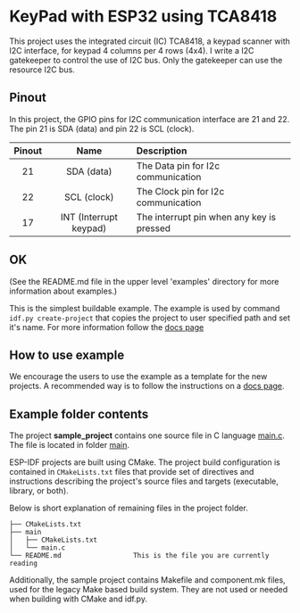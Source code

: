 # KeyPad with ESP32 using TCA8418

This project uses the integrated circuit (IC) TCA8418, a keypad scanner with I2C interface, for keypad 4 columns per 4 rows (4x4).
I write a I2C gatekeeper to control the use of I2C bus. Only the gatekeeper can use the resource I2C bus.

## Pinout

In this project, the GPIO pins for I2C communication interface are 21 and 22. The pin 21 is SDA (data) and pin 22 is SCL (clock).


|Pinout|Name|Description||
|:----:|:---:|:---|:---|
|21|SDA (data)|The Data pin for I2c communication||
|22|SCL (clock)|The Clock pin for I2c communication||
|17|INT (Interrupt keypad)|The interrupt pin when any key is pressed||


## OK






(See the README.md file in the upper level 'examples' directory for more information about examples.)

This is the simplest buildable example. The example is used by command `idf.py create-project`
that copies the project to user specified path and set it's name. For more information follow the [docs page](https://docs.espressif.com/projects/esp-idf/en/latest/api-guides/build-system.html#start-a-new-project)



## How to use example
We encourage the users to use the example as a template for the new projects.
A recommended way is to follow the instructions on a [docs page](https://docs.espressif.com/projects/esp-idf/en/latest/api-guides/build-system.html#start-a-new-project).

## Example folder contents

The project **sample_project** contains one source file in C language [main.c](main/main.c). The file is located in folder [main](main).

ESP-IDF projects are built using CMake. The project build configuration is contained in `CMakeLists.txt`
files that provide set of directives and instructions describing the project's source files and targets
(executable, library, or both). 

Below is short explanation of remaining files in the project folder.

```
├── CMakeLists.txt
├── main
│   ├── CMakeLists.txt
│   └── main.c
└── README.md                  This is the file you are currently reading
```
Additionally, the sample project contains Makefile and component.mk files, used for the legacy Make based build system. 
They are not used or needed when building with CMake and idf.py.
